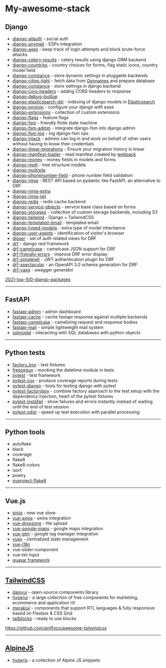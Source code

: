 # My-awesome-stack

## Django

- [django-allauth](https://django-allauth.readthedocs.io/en/latest/installation.html) - social auth
- [django-anymail](https://github.com/anymail/django-anymail) - ESPs integration
- [django-axes](https://github.com/jazzband/django-axes) - keep track of login attempts and block brute-force attacks
- [django-celery-results](https://github.com/celery/django-celery-results) - celery results using django ORM backend
- [django-countries](https://github.com/SmileyChris/django-countries) - country choices for forms, flag static icons, country model field
- [django-constance](https://github.com/jazzband/django-constance) - store dynamic settings in pluggable backends
- [django-cities-light](https://github.com/yourlabs/django-cities-light) - fetch data from [Geonames](http://www.geonames.org/) and prepare database
- [django-constance](https://github.com/jazzband/django-constance) - store settings in django backend
- [django-cors-headers](https://github.com/adamchainz/django-cors-headers) - adding CORS headers to response
- [django-debug-toolbar](https://github.com/jazzband/django-debug-toolbar)
- [django-elasticsearch-dsl](https://github.com/django-es/django-elasticsearch-dsl) - indexing of django models in [Elasticsearch](https://www.elastic.co/)
- [django-environ](https://django-environ.readthedocs.io/en/latest/) - configure your django with ease
- [django-extensions](https://github.com/django-extensions/django-extensions) - collection of custom extensions
- [django-flags](https://cfpb.github.io/django-flags/) - feature flags
- [django-fsm](https://github.com/viewflow/django-fsm) - friendly finite state machine
- [django-fsm-admin](https://github.com/gadventures/django-fsm-admin) - integrate django-fsm into django admin
- [django-fsm-log](https://github.com/jazzband/django-fsm-log) - log django-fsm ops
- [django-hijack](https://github.com/django-hijack/django-hijack) - admins can log in and work on behalf of other users without having to know their credentials
- [django-linear-migrations](https://github.com/adamchainz/django-linear-migrations) - Ensure your migration history is linear
- [django-manifest-loader](https://github.com/rykener/django-manifest-loader) - read manifest created by [webpack](https://www.npmjs.com/package/webpack-manifest-plugin)
- [django-money](https://github.com/django-money/django-money) - money fields in models and forms
- [django-mptt](https://django-mptt.readthedocs.io/en/latest/) - tree structure models
- [django-multisite](https://github.com/ecometrica/django-multisite)
- [django-phonenumber-field](https://github.com/stefanfoulis/django-phonenumber-field) - phone number field validation
- [django-ninja](https://django-ninja.rest-framework.com/) - REST API based on pydantic like FastAPI, an alternative to DRF
- [django-ninja-extra](https://github.com/eadwinCode/django-ninja-extra)
- [django-ninja-jwt](https://github.com/eadwinCode/django-ninja-jwt)
- [django-redis](https://github.com/jazzband/django-redis) - redis cache backend
- [django-service-objects](https://django-service-objects.readthedocs.io/en/latest/) - service base class based on forms
- [django-storages](https://django-storages.readthedocs.io/en/latest/) - collection of custom storage backends, including S3
- [django-tailwind](https://github.com/timonweb/django-tailwind) - Django + TailwindCSS
- [django-templated-email](https://github.com/vintasoftware/django-templated-email) - templated email
- [django-typed-models](https://github.com/craigds/django-typed-models) - extra type of model inheritance
- [django-user-agents](https://github.com/selwin/django-user_agents) - identification of visitor's browser
- [djoser](https://github.com/sunscrapers/djoser) - set of auth related views for DRF
- [drf](https://www.django-rest-framework.org/) - django rest framework
- [drf-camelcase](https://github.com/vbabiy/djangorestframework-camel-case) - camelcase JSON support for DRF
- [drf-friendly-errors](https://github.com/FutureMind/drf-friendly-errors) - improve DRF error display
- [drf-simplejwt](https://github.com/jazzband/djangorestframework-simplejwt) - JWT authentication plugin for DRF
- [drf-spectacular](https://github.com/tfranzel/drf-spectacular) - an OpenAPI 3.0 schema generation for DRF
- [drf-yasg](https://github.com/axnsan12/drf-yasg) - swagger generator

[2021-top-100-django-packages](https://blog.devgenius.io/2021-top-100-django-packages-list-during-the-year-92fef0ba79c9?gi=f683fb71ca8e)

---
## FastAPI

- [fastapi-admin](https://github.com/fastapi-admin/fastapi-admin) - admin dashboard
- [fastapi-cache](https://github.com/long2ice/fastapi-cache) - cache fastapi response against multiple backends
- [fastapi-camelcase](https://nf1s.github.io/fastapi-camelcase) - camelizing request and response bodies
- [fastapi-mail](https://github.com/sabuhish/fastapi-mail) - simple lightweight mail system
- [sqlmodel](https://sqlmodel.tiangolo.com/) - interacting with SQL databases with python objects

---
## Python tests

- [factory_boy](https://factoryboy.readthedocs.io/en/stable/) - test fixtures
- [freezegun](https://github.com/spulec/freezegun) - mocking the datetime module in tests
- [pytest](https://docs.pytest.org/en/6.2.x/) - test framework
- [pytest-cov](https://github.com/pytest-dev/pytest-cov) - produce coverage reports during tests
- [pytest-django](https://pytest-django.readthedocs.io/en/latest/) - tools for testing django with pytest
- [pytest-factoryboy](https://pytest-factoryboy.readthedocs.io/) - combine factory approach to the test setup with the dependency injection, heart of the pytest fixtures
- [pytest-instafail](https://github.com/pytest-dev/pytest-instafail) - show failures and errors instantly instead of waiting until the end of test session
- [pytest-xdist](https://github.com/pytest-dev/pytest-xdist) - speed up test execution with parallel processing

---
## Python tools

- autoflake
- black
- coverage
- flake8
- flake8-colors
- isort
- poetry
- [pyproject-flake8](https://github.com/csachs/pyproject-flake8)

---
## Vue.js

- [pinia](https://pinia.vuejs.org/) - new vue store
- [vue-axios](https://www.npmjs.com/package/vue-axios) - axios integration
- [vue-dropzone](https://www.npmjs.com/package/vue2-dropzone) - file upload
- [vue-google-maps](https://www.npmjs.com/package/vue2-google-maps) - google maps integration
- [vue-gtm](https://www.npmjs.com/package/@gtm-support/vue2-gtm) - google tag manager integration
- [vuex](https://github.com/vuejs/vuex) - centralized state management
- [vue-i18n](https://www.npmjs.com/package/vue-i18n)
- vue-slider-component
- vue-tel-input
- [quasar framework](https://quasar.dev/)

---
## [TailwindCSS](https://github.com/tailwindlabs/tailwindcss)

- [daisyui](https://github.com/saadeghi/daisyui) - open-source components library
- [hyperui](https://github.com/markmead/hyperui) - a large collection of free components for marketing, ecommerce and application UI
- [merakiui](https://github.com/merakiui/merakiui) - components that support RTL languages & fully responsive based on Flexbox & CSS Grid
- [tailblocks](https://github.com/mertJF/tailblocks) - ready to use blocks

https://github.com/aniftyco/awesome-tailwindcss

---
## [AlpineJS](https://github.com/alpinejs/alpine)

- [hyperjs](https://js.hyperui.dev/) - a collection of Alpine JS snippets
